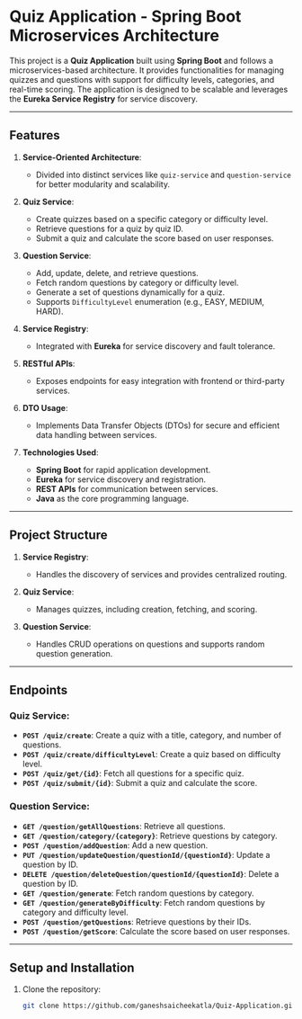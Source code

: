 # Quiz Application - Spring Boot Microservices Architecture

This project is a **Quiz Application** built using **Spring Boot** and follows a microservices-based architecture. It provides functionalities for managing quizzes and questions with support for difficulty levels, categories, and real-time scoring. The application is designed to be scalable and leverages the **Eureka Service Registry** for service discovery.

---

## Features

1. **Service-Oriented Architecture**:
   - Divided into distinct services like `quiz-service` and `question-service` for better modularity and scalability.

2. **Quiz Service**:
   - Create quizzes based on a specific category or difficulty level.
   - Retrieve questions for a quiz by quiz ID.
   - Submit a quiz and calculate the score based on user responses.

3. **Question Service**:
   - Add, update, delete, and retrieve questions.
   - Fetch random questions by category or difficulty level.
   - Generate a set of questions dynamically for a quiz.
   - Supports `DifficultyLevel` enumeration (e.g., EASY, MEDIUM, HARD).

4. **Service Registry**:
   - Integrated with **Eureka** for service discovery and fault tolerance.

5. **RESTful APIs**:
   - Exposes endpoints for easy integration with frontend or third-party services.

6. **DTO Usage**:
   - Implements Data Transfer Objects (DTOs) for secure and efficient data handling between services.

7. **Technologies Used**:
   - **Spring Boot** for rapid application development.
   - **Eureka** for service discovery and registration.
   - **REST APIs** for communication between services.
   - **Java** as the core programming language.

---

## Project Structure

1. **Service Registry**:
   - Handles the discovery of services and provides centralized routing.

2. **Quiz Service**:
   - Manages quizzes, including creation, fetching, and scoring.

3. **Question Service**:
   - Handles CRUD operations on questions and supports random question generation.

---

## Endpoints

### Quiz Service:
- **`POST /quiz/create`**: Create a quiz with a title, category, and number of questions.
- **`POST /quiz/create/difficultyLevel`**: Create a quiz based on difficulty level.
- **`POST /quiz/get/{id}`**: Fetch all questions for a specific quiz.
- **`POST /quiz/submit/{id}`**: Submit a quiz and calculate the score.

### Question Service:
- **`GET /question/getAllQuestions`**: Retrieve all questions.
- **`GET /question/category/{category}`**: Retrieve questions by category.
- **`POST /question/addQuestion`**: Add a new question.
- **`PUT /question/updateQuestion/questionId/{questionId}`**: Update a question by ID.
- **`DELETE /question/deleteQuestion/questionId/{questionId}`**: Delete a question by ID.
- **`GET /question/generate`**: Fetch random questions by category.
- **`GET /question/generateByDifficulty`**: Fetch random questions by category and difficulty level.
- **`POST /question/getQuestions`**: Retrieve questions by their IDs.
- **`POST /question/getScore`**: Calculate the score based on user responses.

---

## Setup and Installation

1. Clone the repository:
   ```bash
   git clone https://github.com/ganeshsaicheekatla/Quiz-Application.git
